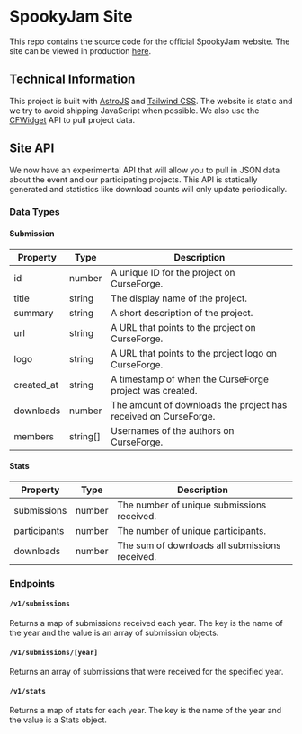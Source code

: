 # SpookyJam Site
This repo contains the source code for the official SpookyJam website. The site can be viewed in production 
[here](https://spooky-jam.com).

## Technical Information
This project is built with [AstroJS](https://astro.build/) and [Tailwind CSS](https://tailwindcss.com/). The website is 
static and we try to avoid shipping JavaScript when possible. We also use the [CFWidget](https://cfwidget.com/) API to 
pull project data.

## Site API
We now have an experimental API that will allow you to pull in JSON data about the event and our participating projects.
This API is statically generated and statistics like download counts will only update periodically.

### Data Types

#### Submission
| Property   | Type     | Description                                                     |
|------------|----------|-----------------------------------------------------------------|
| id         | number   | A unique ID for the project on CurseForge.                      |
| title      | string   | The display name of the project.                                |
| summary    | string   | A short description of the project.                             |
| url        | string   | A URL that points to the project on CurseForge.                 |
| logo       | string   | A URL that points to the project logo on CurseForge.            |
| created_at | string   | A timestamp of when the CurseForge project was created.         |
| downloads  | number   | The amount of downloads the project has received on CurseForge. |
| members    | string[] | Usernames of the authors on CurseForge.                         |

#### Stats
| Property     | Type   | Description                                     |
|--------------|--------|-------------------------------------------------|
| submissions  | number | The number of unique submissions received.      |
| participants | number | The number of unique participants.              |
| downloads    | number | The sum of downloads all submissions received.  |

### Endpoints

#### `/v1/submissions`
Returns a map of submissions received each year. The key is the name of the year and the value is an array of submission
objects.

#### `/v1/submissions/[year]`
Returns an array of submissions that were received for the specified year.

#### `/v1/stats`
Returns a map of stats for each year. The key is the name of the year and the value is a Stats object.
